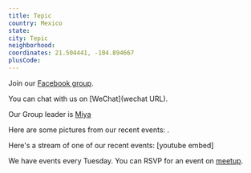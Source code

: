 ```yaml
---
title: Tepic
country: Mexico
state: 
city: Tepic
neighborhood: 
coordinates: 21.504441, -104.894667
plusCode:
---
```

Join our [Facebook group](https://www.facebook.com/groups/free.code.camp.tepic).

You can chat with us on [WeChat](wechat URL).

Our Group leader is [Miya](freecodecamp.org/miya)

Here are some pictures from our recent events:
![]().

Here's a stream of one of our recent events:
[youtube embed]

We have events every Tuesday. You can RSVP for an event on [meetup](meetupurl).
